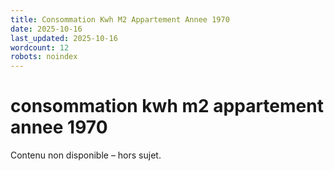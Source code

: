 ```yaml
---
title: Consommation Kwh M2 Appartement Annee 1970
date: 2025-10-16
last_updated: 2025-10-16
wordcount: 12
robots: noindex
---
```


# consommation kwh m2 appartement annee 1970

Contenu non disponible – hors sujet.